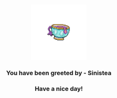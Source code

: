 <p align="center">
            <img src="https://raw.githubusercontent.com/PokeAPI/sprites/master/sprites/pokemon/854.png" width="150" height="150">
          </p>
          <h3 align="center">You have been greeted by - <b>Sinistea</b></h3>
          <h3 align="center">Have a nice day!</h3>
        